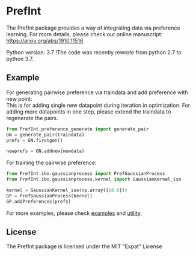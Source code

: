 # PrefInt
The PrefInt package provides a way of integrating data via preference learning. For more details, please check our online manuscript: https://arxiv.org/abs/1910.11516

Python version: 3.7
!The code was recently rewrote from python 2.7 to python 3.7. 
## Example
For generating pairwise preference via traindata and add preference with new point:      
This is for adding single new datapoint during iteration in optimization. 
For adding more datapoints in one step, please extend the traindata to regenerate the pairs.

```python
from PrefInt.preference_generate import generate_pair
GN = generate_pair(traindata)
prefs = GN.firstgen()

newprefs = GN.addnew(newdata)
```
For training the pairwise preference:

```python
from PrefInt.ibo.gaussianprocess import PrefGaussianProcess
from PrefInt.ibo.gaussianprocess.kernel import GaussianKernel_iso

kernel = GaussianKernel_iso(np.array([18.0]))
GP = PrefGaussianProcess(kernel)
GP.addPreferences(prefs)
```
For more examples, please check [examples](https://github.com/tsudalab/PrefInt/tree/master/Examples) and [utility](https://github.com/tsudalab/PrefInt/tree/master/PrefInt/utility).
## License
The PrefInt package is licensed under the MIT "Expat" License
